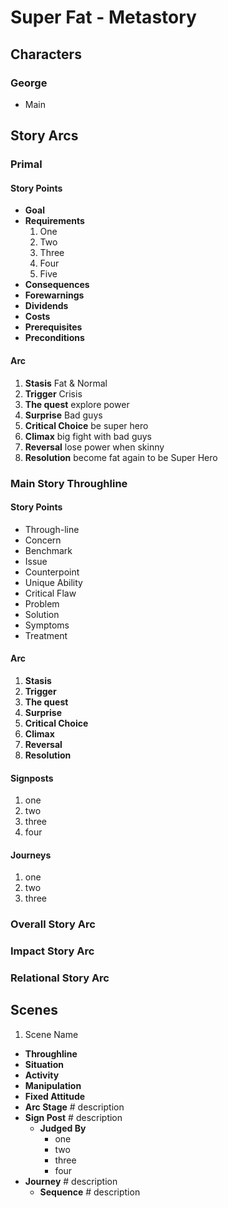 # Super Fat - Metastory

## Characters

### George
* Main

## Story Arcs

### Primal

#### Story Points
* **Goal**
* **Requirements**
  1. One
  2. Two
  3. Three
  4. Four
  5. Five
* **Consequences**
* **Forewarnings**
* **Dividends**
* **Costs**
* **Prerequisites**
* **Preconditions**

#### Arc
1. **Stasis** Fat & Normal
2. **Trigger** Crisis
3. **The quest** explore power
4. **Surprise** Bad guys
5. **Critical Choice** be super hero
6. **Climax** big fight with bad guys
7. **Reversal** lose power when skinny
8. **Resolution** become fat again to be Super Hero

### Main Story Throughline

#### Story Points
* Through-line
* Concern
* Benchmark
* Issue
* Counterpoint
* Unique Ability
* Critical Flaw
* Problem
* Solution
* Symptoms
* Treatment

#### Arc
1. **Stasis**
2. **Trigger**
3. **The quest**
4. **Surprise**
5. **Critical Choice**
6. **Climax**
7. **Reversal**
8. **Resolution**

#### Signposts
1. one
2. two
3. three
4. four

#### Journeys
1. one
2. two
3. three

### Overall Story Arc

### Impact Story Arc

### Relational Story Arc

## Scenes
1. Scene Name
  * **Throughline**
  * **Situation**
  * **Activity**
  * **Manipulation**
  * **Fixed Attitude**
  * **Arc Stage** # description 
  * **Sign Post** # description
    * **Judged By**
      * one
      * two 
      * three
      * four
  * **Journey** # description
    * **Sequence** # description



